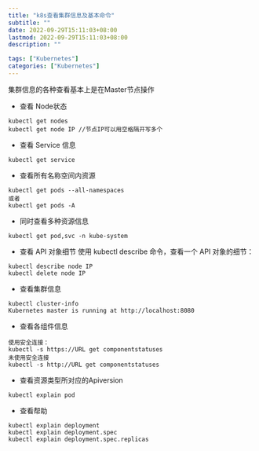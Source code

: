 ```yaml
---
title: "k8s查看集群信息及基本命令"
subtitle: ""
date: 2022-09-29T15:11:03+08:00
lastmod: 2022-09-29T15:11:03+08:00
description: ""

tags: ["Kubernetes"]
categories: ["Kubernetes"]
---
```


集群信息的各种查看基本上是在Master节点操作

- 查看 Node状态
```
kubectl get nodes
kubectl get node IP //节点IP可以用空格隔开写多个
```

- 查看 Service 信息
```
kubectl get service
```

- 查看所有名称空间内资源
```
kubectl get pods --all-namespaces
或者
kubectl get pods -A
```

- 同时查看多种资源信息
```
kubectl get pod,svc -n kube-system
```

- 查看 API 对象细节
使用 kubectl describe 命令，查看一个 API 对象的细节：
```
kubectl describe node IP
kubectl delete node IP
```

- 查看集群信息
```
kubectl cluster-info
Kubernetes master is running at http://localhost:8080
```

- 查看各组件信息
```
使用安全连接：
kubectl -s https://URL get componentstatuses
未使用安全连接
kubectl -s http://URL get componentstatuses
```

- 查看资源类型所对应的Apiversion
```
kubectl explain pod
```

- 查看帮助
```
kubectl explain deployment
kubectl explain deployment.spec
kubectl explain deployment.spec.replicas
```

